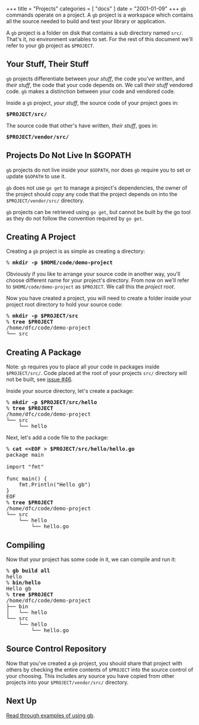 +++
title = "Projects"
categories = [ "docs" ]
date = "2001-01-09"
+++
`gb` commands operate on a project. A `gb` project is a workspace which contains all the source needed to build and test your library or application. 

A `gb` project is a folder on disk that contains a sub directory named <code>src/</code>. That's it, no environment variables to set. For the rest of this document we'll refer to your gb project as <code>$PROJECT</code>.

## Your Stuff, Their Stuff

`gb` projects differentiate between _your stuff_, the code you've written, and _their stuff_, the code that your code depends on. We call _their stuff_ vendored code. `gb` makes a distinction between your code and vendored code. 

Inside a `gb` project, _your stuff_, the source code of your project goes in:

<pre><b>$PROJECT/src/</b></pre>

The source code that other's have written, _their stuff_, goes in:

<pre><b>$PROJECT/vendor/src/</b></pre>

## Projects Do Not Live In $GOPATH

`gb` projects do not live inside your `$GOPATH`, nor does `gb` require you to set or update `$GOPATH` to use it. 

`gb` does not use `go get` to manage a project's dependencies, the owner of the project should _copy_ any code that the project depends on into the `$PROJECT/vendor/src/` directory.

`gb` projects can be retrieved using `go get`, but cannot be built by the go tool as they do not follow the convention required by `go get`.

## Creating A Project

Creating a `gb` project is as simple as creating a directory:

<pre>% <b>mkdir -p $HOME/code/demo-project</b></pre>

Obviously if you like to arrange your source code in another way, you'll choose different name for your project's directory. From now on we'll refer to `$HOME/code/demo-project` as `$PROJECT`. We call this the _project root_.

Now you have created a project, you will need to create a folder inside your project root directory to hold your source code:

<pre>% <b>mkdir -p $PROJECT/src</b>
% <b>tree $PROJECT</b>
/home/dfc/code/demo-project
└── src</pre>

## Creating A Package

Note: `gb` requires you to place all your code in packages inside `$PROJECT/src/`. Code placed at the root of your projects `src/` directory will not be built, see [issue #46](https://github.com/constabulary/gb/issues/46).

Inside your source directory, let's create a package:

<pre>% <b>mkdir -p $PROJECT/src/hello</b>
% <b>tree $PROJECT</b>
/home/dfc/code/demo-project
└── src
    └── hello</pre>

Next, let's add a code file to the package:

<pre>% <b>cat &lt;&lt;EOF > $PROJECT/src/hello/hello.go</b>
package main
 
import "fmt"
 
func main() {
    fmt.Println("Hello gb")
}
EOF
% <b>tree $PROJECT</b>
/home/dfc/code/demo-project
└── src
    └── hello
        └── hello.go</pre>

## Compiling

Now that your project has some code in it, we can compile and run it:

<pre>% <b>gb build all</b>
hello
% <b>bin/hello</b>
Hello gb
% <b>tree $PROJECT</b>
/home/dfc/code/demo-project
├── bin
│   └── hello
└── src
    └── hello
        └── hello.go</pre>

## Source Control Repository

Now that you've created a `gb` project, you should share that project with others by checking the entire contents of `$PROJECT` into the source control of your choosing. This includes any source you have copied from other projects into your `$PROJECT/vendor/src/` directory.

## Next Up

[Read through examples of using gb](/examples).
